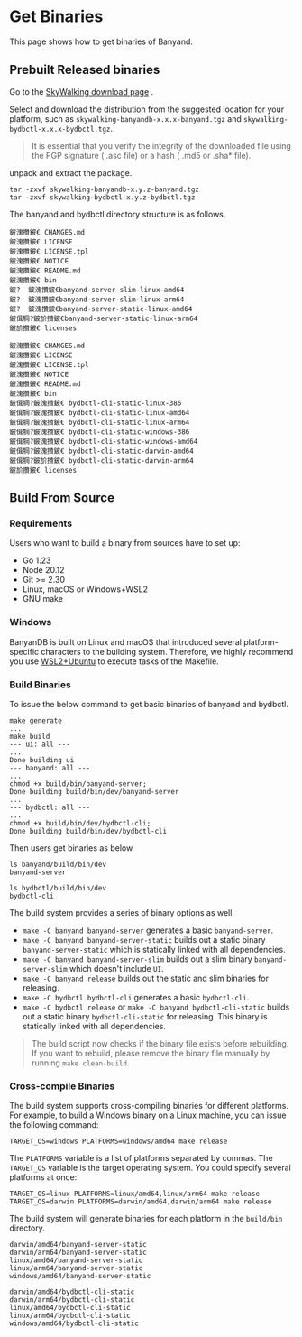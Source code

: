 ﻿# Get Binaries

This page shows how to get binaries of Banyand.

## Prebuilt Released binaries
                           
Go to the [SkyWalking download page](https://skywalking.apache.org/downloads/#Database) .

Select and download the distribution from the suggested location for your platform, such as `skywalking-banyandb-x.x.x-banyand.tgz` and `skywalking-bydbctl-x.x.x-bydbctl.tgz`.

> It is essential that you verify the integrity of the downloaded file using the PGP signature ( .asc file) or a hash ( .md5 or .sha* file).

unpack and extract the package.

```shell
tar -zxvf skywalking-banyandb-x.y.z-banyand.tgz
tar -zxvf skywalking-bydbctl-x.y.z-bydbctl.tgz
```

The banyand and bydbctl directory structure is as follows.

```shell
鈹溾攢鈹€ CHANGES.md
鈹溾攢鈹€ LICENSE
鈹溾攢鈹€ LICENSE.tpl
鈹溾攢鈹€ NOTICE
鈹溾攢鈹€ README.md
鈹溾攢鈹€ bin
鈹?  鈹溾攢鈹€banyand-server-slim-linux-amd64 
鈹?  鈹溾攢鈹€banyand-server-slim-linux-arm64 
鈹?  鈹溾攢鈹€banyand-server-static-linux-amd64 
鈹偮犅?鈹斺攢鈹€banyand-server-static-linux-arm64
鈹斺攢鈹€ licenses
```

```shell
鈹溾攢鈹€ CHANGES.md
鈹溾攢鈹€ LICENSE
鈹溾攢鈹€ LICENSE.tpl
鈹溾攢鈹€ NOTICE
鈹溾攢鈹€ README.md
鈹溾攢鈹€ bin
鈹偮犅?鈹溾攢鈹€ bydbctl-cli-static-linux-386
鈹偮犅?鈹溾攢鈹€ bydbctl-cli-static-linux-amd64
鈹偮犅?鈹溾攢鈹€ bydbctl-cli-static-linux-arm64
鈹偮犅?鈹溾攢鈹€ bydbctl-cli-static-windows-386
鈹偮犅?鈹溾攢鈹€ bydbctl-cli-static-windows-amd64
鈹偮犅?鈹溾攢鈹€ bydbctl-cli-static-darwin-amd64
鈹偮犅?鈹斺攢鈹€ bydbctl-cli-static-darwin-arm64
鈹斺攢鈹€ licenses
```

## Build From Source

### Requirements

Users who want to build a binary from sources have to set up:

* Go 1.23
* Node 20.12
* Git >= 2.30
* Linux, macOS or Windows+WSL2
* GNU make

### Windows

BanyanDB is built on Linux and macOS that introduced several platform-specific characters to the building system. Therefore, we highly recommend you use [WSL2+Ubuntu](https://ubuntu.com/desktop/wsl) to execute tasks of the Makefile.

### Build Binaries

To issue the below command to get basic binaries of banyand and bydbctl.

```shell
make generate
...
make build
--- ui: all ---
...
Done building ui
--- banyand: all ---
...
chmod +x build/bin/banyand-server;
Done building build/bin/dev/banyand-server
...
--- bydbctl: all ---
...
chmod +x build/bin/dev/bydbctl-cli;
Done building build/bin/dev/bydbctl-cli
```

Then users get binaries as below

``` shell
ls banyand/build/bin/dev
banyand-server  

ls bydbctl/build/bin/dev
bydbctl-cli
```

The build system provides a series of binary options as well.

* `make -C banyand banyand-server` generates a basic `banyand-server`.
* `make -C banyand banyand-server-static` builds out a static binary `banyand-server-static` which is statically linked with all dependencies.
* `make -C banyand banyand-server-slim` builds out a slim binary `banyand-server-slim` which doesn't include `UI`.
* `make -C banyand release` builds out the static and slim binaries for releasing.
* `make -C bydbctl bydbctl-cli` generates a basic `bydbctl-cli`.
* `make -C bydbctl release` or `make -C banyand bydbctl-cli-static` builds out a static binary `bydbctl-cli-static` for releasing. This binary is statically linked with all dependencies.

> The build script now checks if the binary file exists before rebuilding. If you want to rebuild, please remove the binary file manually by running `make clean-build`.

### Cross-compile Binaries

The build system supports cross-compiling binaries for different platforms. For example, to build a Windows binary on a Linux machine, you can issue the following command:

```shell
TARGET_OS=windows PLATFORMS=windows/amd64 make release
```

The `PLATFORMS` variable is a list of platforms separated by commas. The `TARGET_OS` variable is the target operating system. You could specify several platforms at once:

```shell
TARGET_OS=linux PLATFORMS=linux/amd64,linux/arm64 make release
TARGET_OS=darwin PLATFORMS=darwin/amd64,darwin/arm64 make release
```

The build system will generate binaries for each platform in the `build/bin` directory.

```shell
darwin/amd64/banyand-server-static
darwin/arm64/banyand-server-static
linux/amd64/banyand-server-static
linux/arm64/banyand-server-static
windows/amd64/banyand-server-static

darwin/amd64/bydbctl-cli-static
darwin/arm64/bydbctl-cli-static
linux/amd64/bydbctl-cli-static
linux/arm64/bydbctl-cli-static
windows/amd64/bydbctl-cli-static
```
